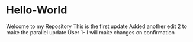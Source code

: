 # Hello-World
Welcome to my Repository
This is the first update
Added another edit 2 to make the parallel update
User 1- I will make changes on confirmation
